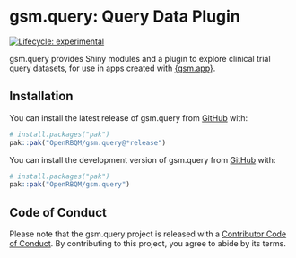 
<!-- README.md is generated from README.Rmd. Please edit that file -->

# gsm.query: Query Data Plugin

<!-- badges: start -->

[![Lifecycle:
experimental](https://img.shields.io/badge/lifecycle-experimental-orange.svg)](https://lifecycle.r-lib.org/articles/stages.html#experimental)
<!-- badges: end -->

gsm.query provides Shiny modules and a plugin to explore clinical trial
query datasets, for use in apps created with
[{gsm.app}](https://github.com/Gilead-BioStats/gsm.app).

## Installation

<div class="pkgdown-release">

You can install the latest release of gsm.query from
[GitHub](https://github.com/) with:

``` r
# install.packages("pak")
pak::pak("OpenRBQM/gsm.query@*release⁠")
```

</div>

<div class="pkgdown-devel">

You can install the development version of gsm.query from
[GitHub](https://github.com/) with:

``` r
# install.packages("pak")
pak::pak("OpenRBQM/gsm.query")
```

</div>

## Code of Conduct

Please note that the gsm.query project is released with a [Contributor
Code of Conduct](https://openrbqm.github.io/gsm.query/CODE_OF_CONDUCT).
By contributing to this project, you agree to abide by its terms.
